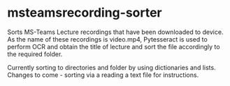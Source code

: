# msteamsrecording-sorter

Sorts MS-Teams Lecture recordings that have been downloaded to device. As the name of these recordings is video.mp4, Pytesseract is used to perform OCR and obtain the title of lecture and sort the file accordingly to the required folder.

Currently sorting to directories and folder by using dictionaries and lists.
Changes to come - sorting via a reading a text file for instructions.
